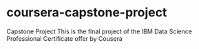 # coursera-capstone-project
Capstone Project
This is the final project of the IBM Data Science Professional Certificate offer by Cousera
